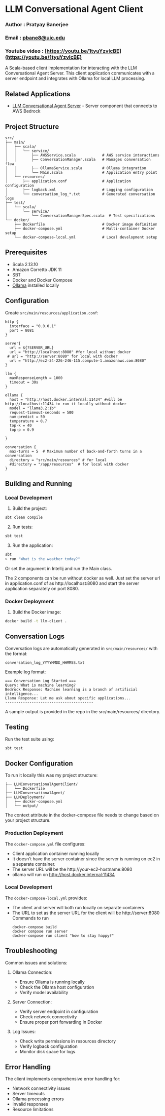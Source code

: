 # LLM Conversational Agent Client

### Author : Pratyay Banerjee
### Email : pbane8@uic.edu
### Youtube video : [https://youtu.be/1tyuYzvIcBE](https://youtu.be/1tyuYzvIcBE)
A Scala-based client implementation for interacting with the LLM Conversational Agent Server. This client application communicates with a server endpoint and integrates with Ollama for local LLM processing.


## Related Applications
- [LLM Conversational Agent Server](https://github.com/prat-bane/LLMConversationalAgent) - Server component that connects to AWS Bedrock

## Project Structure
```
src/
├── main/
│   ├── scala/
│   │   └── service/
│   │       ├── AWSService.scala            # AWS service interactions
│   │       ├── ConversationManager.scala   # Manages conversation flow
│   │       ├── OllamaService.scala         # Ollama integration
│   │       └── Main.scala                  # Application entry point
│   └── resources/
│       ├── application.conf                # Application configuration
│       ├── logback.xml                     # Logging configuration
│       └── conversation_log_*.txt          # Generated conversation logs
├── test/
│   └── scala/
│       └── service/
│           └── ConversationManagerSpec.scala  # Test specifications
└── docker/
    ├── Dockerfile                          # Docker image definition
    ├── docker-compose.yml                  # Multi-container Docker setup
    └── docker-compose-local.yml            # Local development setup
```

## Prerequisites
- Scala 2.13.10
- Amazon Corretto JDK 11
- SBT
- Docker and Docker Compose
- [Ollama](https://ollama.ai/) installed locally

## Configuration

Create `src/main/resources/application.conf`:
```hocon
http {
  interface = "0.0.0.1"
  port = 8081
}

server{
  url = ${?SERVER_URL}
  url = "http://localhost:8080" #for local without docker
 # url = "http://server:8080" for local with docker
  url = "http://ec2-34-226-246-115.compute-1.amazonaws.com:8080"
}

llm {
  maxResponseLength = 1000
  timeout = 30s
}

ollama {
  host = "http://host.docker.internal:11434" #will be http://localhost:11434 to run it locally without docker
  model = "llama3.2:1b"
  request-timeout-seconds = 500
  num-predict = 50
  temperature = 0.7
  top-k = 40
  top-p = 0.9

}

conversation {
  max-turns = 5  # Maximum number of back-and-forth turns in a conversation
  directory = "src/main/resources" # for local
  #directory = "/app/resources"  # for local with docker
}
```

## Building and Running

### Local Development
1. Build the project:
```bash
sbt clean compile
```

2. Run tests:
```bash
sbt test
```

3. Run the application:
```bash
sbt
> run "What is the weather today?"
```
Or set the argument in Intellij and run the Main class.

The 2 components can be run without docker as well. Just set the server url in application.conf of as http://localhost:8080 and start the server application separately on port 8080.
### Docker Deployment
1. Build the Docker image:
```bash
docker build -t llm-client .
```




## Conversation Logs

Conversation logs are automatically generated in `src/main/resources/` with the format:
```
conversation_log_YYYYMMDD_HHMMSS.txt
```

Example log format:
```
=== Conversation Log Started ===
Query: What is machine learning?
Bedrock Response: Machine learning is a branch of artificial intelligence...
Llama Response: Let me ask about specific applications...
----------------------------------------
```
A sample output is provided in the repo in the src/main/resources/ directory.
## Testing
Run the test suite using:
```bash
sbt test
```

## Docker Configuration
To run it locally this was my project structure:
```
├── LLMConversationalAgentClient/
│   └── Dockerfile
├── LLMConversationalAgent/
├── LLMDeployment/
│   ├── docker-compose.yml
│   └── output/
```
The context attribute in the docker-compose file needs to change based on your project structure.
### Production Deployment
The `docker-compose.yml` file configures:
- Client application container running locally
- It doesn't have the server container since the server is running on ec2 in a separate container.
- The server URL will be the http://your-ec2-hostname:8080
- ollama will run on http://host.docker.internal:11434

### Local Development
The `docker-compose-local.yml` provides:
- The client and server will both run locally on separate containers
- The URL to set as the server URL for the client will be http://server:8080
  Commands to run
  ```
  docker-compose build
  docker compose run server
  docker-compose run client "how to stay happy?"
  ```

## Troubleshooting

Common issues and solutions:

1. Ollama Connection:
   - Ensure Ollama is running locally
   - Check the Ollama host configuration
   - Verify model availability

2. Server Connection:
   - Verify server endpoint in configuration
   - Check network connectivity
   - Ensure proper port forwarding in Docker

3. Log Issues:
   - Check write permissions in resources directory
   - Verify logback configuration
   - Monitor disk space for logs

## Error Handling

The client implements comprehensive error handling for:
- Network connectivity issues
- Server timeouts
- Ollama processing errors
- Invalid responses
- Resource limitations

